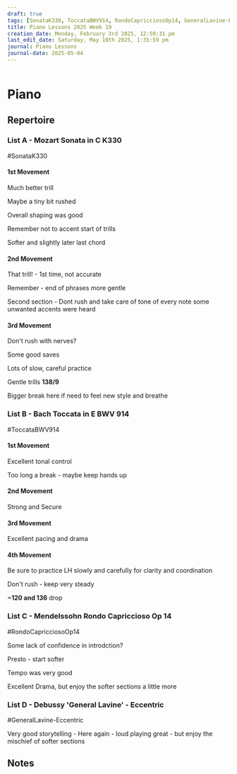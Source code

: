 ```yaml
---
draft: true
tags: [SonataK330, ToccataBWV914, RondoCapricciosoOp14, GeneralLavine-Eccentric]
title: Piano Lessons 2025 Week 19
creation_date: Monday, February 3rd 2025, 12:59:31 pm
last_edit_date: Saturday, May 10th 2025, 1:35:59 pm
journal: Piano Lessons
journal-date: 2025-05-04
---
```


```journal-nav

```

# Piano

## Repertoire

### List A - Mozart Sonata in C K330

#SonataK330

#### 1st Movement

Much better trill

Maybe a tiny bit rushed

Overall shaping was good

Remember not to accent start of trills

Softer and slightly later last chord

#### 2nd Movement

That trill! - 1st time, not accurate

Remember - end of phrases more gentle

Second section - Dont rush and take care of tone of every note some unwanted accents were heard

#### 3rd Movement

Don't rush with nerves?

Some good saves

Lots of slow, careful practice

Gentle trills **138/9**

Bigger break here if need to feel new style and breathe

### List B - Bach Toccata in E BWV 914

#ToccataBWV914

#### 1st Movement

Excellent tonal control

Too long a break - maybe keep hands up

#### 2nd Movement

Strong and Secure

#### 3rd Movement

Excellent pacing and drama

#### 4th Movement

Be sure to practice LH slowly and carefully for clarity and coordination

Don't rush - keep very steady

**~120 and 136** drop

### List C - Mendelssohn Rondo Capriccioso Op 14

#RondoCapricciosoOp14

Some lack of confidence in introdction?

Presto - start softer

Tempo was very good

Excellent Drama, but enjoy the softer sections a little more

### List D - Debussy 'General Lavine' - Eccentric

#GeneralLavine-Eccentric

Very good storytelling - Here again - loud playing great - but enjoy the mischief of softer sections

## Notes
